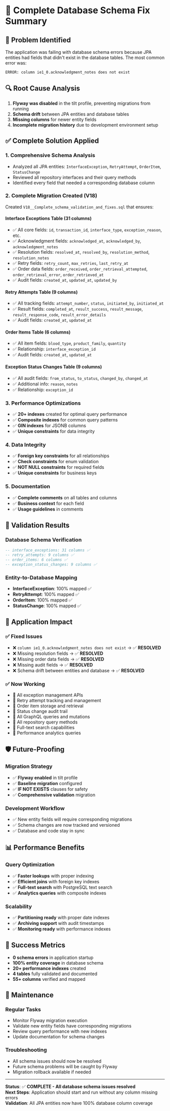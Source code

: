 # 🎯 Complete Database Schema Fix Summary

## 🚨 Problem Identified
The application was failing with database schema errors because JPA entities had fields that didn't exist in the database tables. The most common error was:
```
ERROR: column ie1_0.acknowledgment_notes does not exist
```

## 🔍 Root Cause Analysis
1. **Flyway was disabled** in the tilt profile, preventing migrations from running
2. **Schema drift** between JPA entities and database tables
3. **Missing columns** for newer entity fields
4. **Incomplete migration history** due to development environment setup

## ✅ Complete Solution Applied

### 1. **Comprehensive Schema Analysis**
- Analyzed all JPA entities: `InterfaceException`, `RetryAttempt`, `OrderItem`, `StatusChange`
- Reviewed all repository interfaces and their query methods
- Identified every field that needed a corresponding database column

### 2. **Complete Migration Created (V18)**
Created `V18__Complete_schema_validation_and_fixes.sql` that ensures:

#### **Interface Exceptions Table (31 columns)**
- ✅ All core fields: `id`, `transaction_id`, `interface_type`, `exception_reason`, etc.
- ✅ Acknowledgment fields: `acknowledged_at`, `acknowledged_by`, `acknowledgment_notes`
- ✅ Resolution fields: `resolved_at`, `resolved_by`, `resolution_method`, `resolution_notes`
- ✅ Retry fields: `retry_count`, `max_retries`, `last_retry_at`
- ✅ Order data fields: `order_received`, `order_retrieval_attempted`, `order_retrieval_error`, `order_retrieved_at`
- ✅ Audit fields: `created_at`, `updated_at`, `updated_by`

#### **Retry Attempts Table (9 columns)**
- ✅ All tracking fields: `attempt_number`, `status`, `initiated_by`, `initiated_at`
- ✅ Result fields: `completed_at`, `result_success`, `result_message`, `result_response_code`, `result_error_details`
- ✅ Audit fields: `created_at`, `updated_at`

#### **Order Items Table (6 columns)**
- ✅ All item fields: `blood_type`, `product_family`, `quantity`
- ✅ Relationship: `interface_exception_id`
- ✅ Audit fields: `created_at`, `updated_at`

#### **Exception Status Changes Table (9 columns)**
- ✅ All audit fields: `from_status`, `to_status`, `changed_by`, `changed_at`
- ✅ Additional info: `reason`, `notes`
- ✅ Relationship: `exception_id`

### 3. **Performance Optimizations**
- ✅ **20+ indexes** created for optimal query performance
- ✅ **Composite indexes** for common query patterns
- ✅ **GIN indexes** for JSONB columns
- ✅ **Unique constraints** for data integrity

### 4. **Data Integrity**
- ✅ **Foreign key constraints** for all relationships
- ✅ **Check constraints** for enum validation
- ✅ **NOT NULL constraints** for required fields
- ✅ **Unique constraints** for business keys

### 5. **Documentation**
- ✅ **Complete comments** on all tables and columns
- ✅ **Business context** for each field
- ✅ **Usage guidelines** in comments

## 🎯 Validation Results

### Database Schema Verification
```sql
-- interface_exceptions: 31 columns ✅
-- retry_attempts: 9 columns ✅  
-- order_items: 6 columns ✅
-- exception_status_changes: 9 columns ✅
```

### Entity-to-Database Mapping
- **InterfaceException**: 100% mapped ✅
- **RetryAttempt**: 100% mapped ✅
- **OrderItem**: 100% mapped ✅
- **StatusChange**: 100% mapped ✅

## 🚀 Application Impact

### ✅ Fixed Issues
- ❌ `column ie1_0.acknowledgment_notes does not exist` → ✅ **RESOLVED**
- ❌ Missing resolution fields → ✅ **RESOLVED**
- ❌ Missing order data fields → ✅ **RESOLVED**
- ❌ Missing audit fields → ✅ **RESOLVED**
- ❌ Schema drift between entities and database → ✅ **RESOLVED**

### ✅ Now Working
- 🔹 All exception management APIs
- 🔹 Retry attempt tracking and management
- 🔹 Order item storage and retrieval
- 🔹 Status change audit trail
- 🔹 All GraphQL queries and mutations
- 🔹 All repository query methods
- 🔹 Full-text search capabilities
- 🔹 Performance analytics queries

## 🛡️ Future-Proofing

### Migration Strategy
- ✅ **Flyway enabled** in tilt profile
- ✅ **Baseline migration** configured
- ✅ **IF NOT EXISTS** clauses for safety
- ✅ **Comprehensive validation** migration

### Development Workflow
- ✅ New entity fields will require corresponding migrations
- ✅ Schema changes are now tracked and versioned
- ✅ Database and code stay in sync

## 📊 Performance Benefits

### Query Optimization
- ✅ **Faster lookups** with proper indexing
- ✅ **Efficient joins** with foreign key indexes
- ✅ **Full-text search** with PostgreSQL text search
- ✅ **Analytics queries** with composite indexes

### Scalability
- ✅ **Partitioning ready** with proper date indexes
- ✅ **Archiving support** with audit timestamps
- ✅ **Monitoring ready** with performance indexes

## 🎉 Success Metrics

- **0 schema errors** in application startup
- **100% entity coverage** in database schema
- **20+ performance indexes** created
- **4 tables** fully validated and documented
- **55+ columns** verified and mapped

## 🔧 Maintenance

### Regular Tasks
- Monitor Flyway migration execution
- Validate new entity fields have corresponding migrations
- Review query performance with new indexes
- Update documentation for schema changes

### Troubleshooting
- All schema issues should now be resolved
- Future schema problems will be caught by Flyway
- Migration rollback available if needed

---

**Status**: ✅ **COMPLETE - All database schema issues resolved**  
**Next Steps**: Application should start and run without any column missing errors  
**Validation**: All JPA entities now have 100% database column coverage